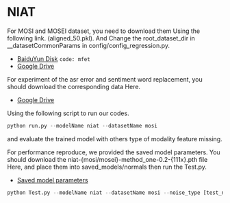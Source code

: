 # NIAT

For MOSI and MOSEI dataset, you need to download them Using the following link. (aligned_50.pkl).
And Change the root_dataset_dir in __datasetCommonParams in config/config_regression.py.


- [BaiduYun Disk](https://pan.baidu.com/s/1XmobKHUqnXciAm7hfnj2gg) `code: mfet`
- [Google Drive](https://drive.google.com/drive/folders/1A2S4pqCHryGmiqnNSPLv7rEg63WvjCSk?usp=sharing)

For experiment of the asr error and sentiment word replacement, you should download the corresponding data Here.

- [Google Drive](https://drive.google.com/drive/folders/1A2S4pqCHryGmiqnNSPLv7rEg63WvjCSk?usp=sharing)

Using the following script to run our codes.

```python
python run.py --modelName niat --datasetName mosi
```

and evaluate the trained model with others type of modality feature missing.

For performance reproduce, we provided the saved model parameters. You should download the niat-{mosi/mosei}-method_one-0.2-{111x}.pth file Here, and place them into saved_models/normals then run the Test.py.

- [Saved model parameters](https://drive.google.com/drive/folders/1A2S4pqCHryGmiqnNSPLv7rEg63WvjCSk?usp=sharing)

```python
python Test.py --modelName niat --datasetName mosi --noise_type [test_noise_type]
```

